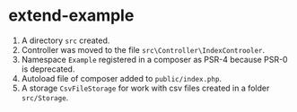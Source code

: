 # extend-example

1. A directory `src` created.
2. Controller was moved to the file `src\Controller\IndexControoler`.
3. Namespace `Example` registered in a composer as PSR-4 because PSR-0 is deprecated.
4. Autoload file of composer added to `public/index.php`.
5. A storage `CsvFileStorage` for work with csv files created in a folder `src/Storage`.